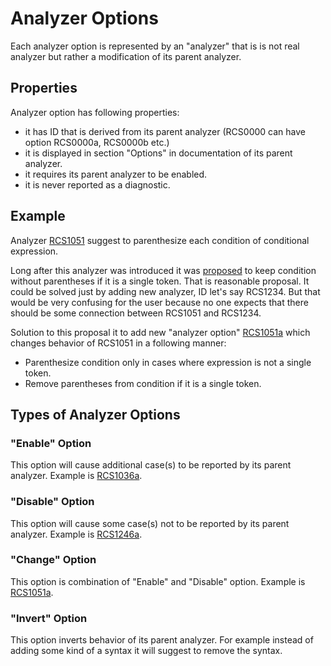 ﻿# Analyzer Options

Each analyzer option is represented by an "analyzer" that is is not real analyzer but rather a modification of its parent analyzer.

## Properties

Analyzer option has following properties:

* it has ID that is derived from its parent analyzer (RCS0000 can have option RCS0000a, RCS0000b etc.)
* it is displayed in section "Options" in documentation of its parent analyzer.
* it requires its parent analyzer to be enabled.
* it is never reported as a diagnostic.

## Example

Analyzer [RCS1051](analyzers/RCS1051.md) suggest to parenthesize each condition of conditional expression.

Long after this analyzer was introduced it was [proposed](https://github.com/JosefPihrt/Roslynator/issues/169) to keep condition without parentheses if it is a single token.
That is reasonable proposal. It could be solved just by adding new analyzer, ID let's say RCS1234.
But that would be very confusing for the user because no one expects that there should be some connection between RCS1051 and RCS1234.

Solution to this proposal it to add new "analyzer option" [RCS1051a](analyzers/RCS1051a.md) which changes behavior of RCS1051 in a following manner:

* Parenthesize condition only in cases where expression is not a single token.
* Remove parentheses from condition if it is a single token.

## Types of Analyzer Options

### "Enable" Option 

This option will cause additional case(s) to be reported by its parent analyzer. Example is [RCS1036a](analyzers/RCS1036a.md).

### "Disable" Option

This option will cause some case(s) not to be reported by its parent analyzer. Example is [RCS1246a](analyzers/RCS1246a.md).

### "Change" Option

This option is combination of "Enable" and "Disable" option. Example is [RCS1051a](analyzers/RCS1051a.md).

### "Invert" Option

This option inverts behavior of its parent analyzer. For example instead of adding some kind of a syntax
it will suggest to remove the syntax.
